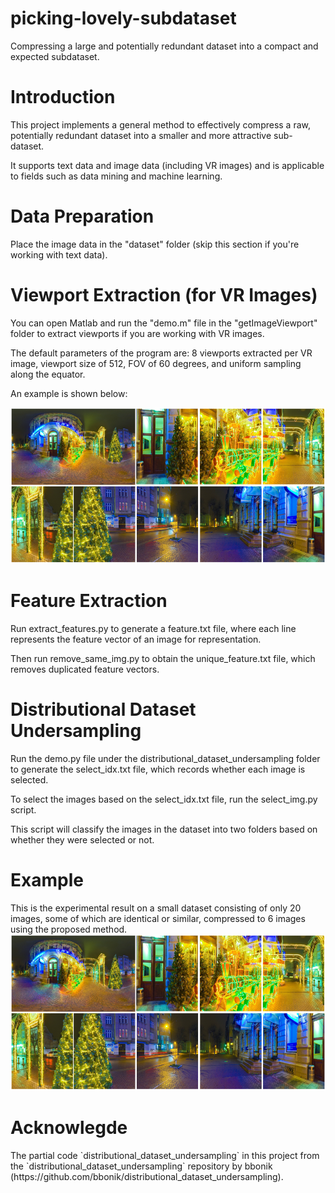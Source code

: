 # picking-lovely-subdataset
Compressing a large and potentially redundant dataset into a compact and expected subdataset.

<h1>Introduction</h1>
This project implements a general method to effectively compress a raw, potentially redundant dataset into a smaller and more attractive sub-dataset. 

It supports text data and image data (including VR images) and is applicable to fields such as data mining and machine learning.

<h1>Data Preparation</h1>
Place the image data in the "dataset" folder (skip this section if you're working with text data).

<h1>Viewport Extraction (for VR Images)</h1>
You can open Matlab and run the "demo.m" file in the "getImageViewport" folder to extract viewports if you are working with VR images.

The default parameters of the program are: 8 viewports extracted per VR image, viewport size of 512, FOV of 60 degrees, and uniform sampling along the equator.

An example is shown below:

<img src="https://github.com/WenJuing/picking-lovely-subdataset/blob/master/imgs/viewport.png" alt="fff" width="750" height="250">
<h1>Feature Extraction</h1>
Run extract_features.py to generate a feature.txt file, where each line represents the feature vector of an image for representation.

Then run remove_same_img.py to obtain the unique_feature.txt file, which removes duplicated feature vectors.

<h1>Distributional Dataset Undersampling</h1>
Run the demo.py file under the distributional_dataset_undersampling folder to generate the select_idx.txt file, which records whether each image is selected.

To select the images based on the select_idx.txt file, run the select_img.py script. 

This script will classify the images in the dataset into two folders based on whether they were selected or not.

<h1>Example</h1>
This is the experimental result on a small dataset consisting of only 20 images, some of which are identical or similar, compressed to 6 images using the proposed method.

<img src="https://github.com/WenJuing/picking-lovely-subdataset/blob/master/imgs/viewport.png" alt="fff" width="750" height="250">

<h1>Acknowlegde</h1>
The partial code `distributional_dataset_undersampling` in this project from the `distributional_dataset_undersampling` repository by bbonik (https://github.com/bbonik/distributional_dataset_undersampling).
